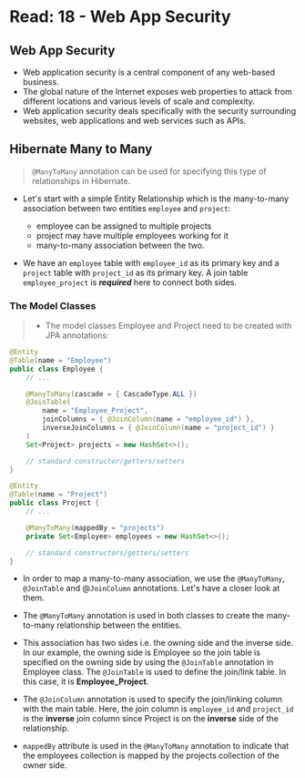# Read: 18 - Web App Security

## Web App Security

- Web application security is a central component of any web-based business.
- The global nature of the Internet exposes web properties to attack from different locations and various levels of scale and complexity.
- Web application security deals specifically with the security surrounding websites, web applications and web services such as APIs.

## Hibernate Many to Many

> `@ManyToMany` annotation can be used for specifying this type of relationships in Hibernate.

* Let's start with a simple Entity Relationship which is the many-to-many association between two entities `employee` and `project`:

  - employee can be assigned to multiple projects
  - project may have multiple employees working for it
  - many-to-many association between the two.

* We have an `employee` table with `employee_id` as its primary key and a `project` table with `project_id` as its primary key.
A join table `employee_project` is **_required_** here to connect both sides.

### The Model Classes

>* The model classes Employee and Project need to be created with JPA annotations:

  ```java
  @Entity
  @Table(name = "Employee")
  public class Employee {
      // ...

      @ManyToMany(cascade = { CascadeType.ALL })
      @JoinTable(
          name = "Employee_Project",
          joinColumns = { @JoinColumn(name = "employee_id") },
          inverseJoinColumns = { @JoinColumn(name = "project_id") }
      )
      Set<Project> projects = new HashSet<>();

      // standard constructor/getters/setters
  }
  ```

  ```java
  @Entity
  @Table(name = "Project")
  public class Project {
      // ...

      @ManyToMany(mappedBy = "projects")
      private Set<Employee> employees = new HashSet<>();

      // standard constructors/getters/setters
  }
  ```

* In order to map a many-to-many association, we use the `@ManyToMany`, `@JoinTable` and @`JoinColumn` annotations. Let's have a closer look at them.

* The `@ManyToMany` annotation is used in both classes to create the many-to-many relationship between the entities.

* This association has two sides i.e. the owning side and the inverse side. In our example, the owning side is Employee so the join table is specified on the owning side by using the `@JoinTable` annotation in Employee class. The `@JoinTable` is used to define the join/link table. In this case, it is **Employee_Project**.

* The `@JoinColumn` annotation is used to specify the join/linking column with the main table. Here, the join column is `employee_id` and `project_id` is the **inverse** join column since Project is on the **inverse** side of the relationship.

* `mappedBy` attribute is used in the `@ManyToMany` annotation to indicate that the employees collection is mapped by the projects collection of the owner side.

